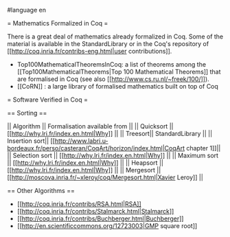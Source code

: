 #language en

= Mathematics Formalized in Coq =

There is a great deal of mathematics already formalized in Coq. Some of the material is available in the StandardLibrary or in the Coq's repository of [[http://coq.inria.fr/contribs-eng.html|user contributions]].

 * Top100MathematicalTheoremsInCoq: a list of theorems among the [[Top100MathematicalTheorems|Top 100 Mathematical Theorems]] that are formalised in Coq (see also [[http://www.cs.ru.nl/~freek/100/]]).
 * [[CoRN]] : a large library of formalised mathematics built on top of Coq

= Software Verified in Coq =

== Sorting ==

|| Algorithm || Formalisation available from ||
|| Quicksort || [[http://why.lri.fr/index.en.html|Why]] ||
|| Treesort|| StandardLibrary ||
|| Insertion sort|| [[http://www.labri.u-bordeaux.fr/perso/casteran/CoqArt/horizon/index.html|CoqArt chapter 1]]||
|| Selection sort || [[http://why.lri.fr/index.en.html|Why]] ||
|| Maximum sort || [[http://why.lri.fr/index.en.html|Why]] ||
|| Heapsort || [[http://why.lri.fr/index.en.html|Why]] ||
|| Mergesort || [[http://moscova.inria.fr/~xleroy/coq/Mergesort.html|Xavier Leroy]] ||

== Other Algorithms ==

 * [[http://coq.inria.fr/contribs/RSA.html|RSA]]
 * [[http://coq.inria.fr/contribs/Stalmarck.html|Stalmarck]]
 * [[http://coq.inria.fr/contribs/Buchberger.html|Buchberger]]
 * [[http://en.scientificcommons.org/12723003|GMP square root]]
